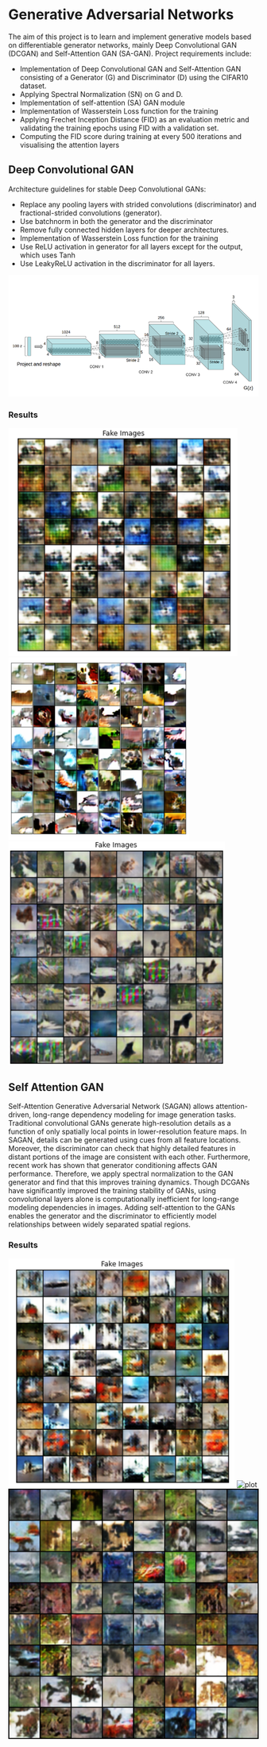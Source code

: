 # Generative Adversarial Networks



The aim of this project is to learn and implement generative models based on
differentiable generator networks, mainly Deep Convolutional GAN (DCGAN)
and Self-Attention GAN (SA-GAN). Project requirements include:<br>
<ul>
<li>Implementation of Deep Convolutional GAN and Self-Attention GAN consisting of a Generator (G) and Discriminator (D) using the CIFAR10 dataset.
<li>Applying Spectral Normalization (SN) on G and D.



<li>Implementation of self-attention (SA) GAN module



<li>Implementation of Wasserstein Loss function for the training



<li>Applying Frechet Inception Distance (FID) as an evaluation metric and validating the training epochs using FID with a validation set.



<li>Computing the FID score during training at every 500 iterations and visualising the attention layers



</ul>



##  Deep Convolutional GAN
Architecture guidelines for stable Deep Convolutional GANs:



<ul>
<li> Replace any pooling layers with strided convolutions (discriminator) and fractional-strided convolutions (generator).



<li>Use batchnorm in both the generator and the discriminator




<li>Remove fully connected hidden layers for deeper architectures.




<li>Implementation of Wasserstein Loss function for the training



<li>Use ReLU activation in generator for all layers except for the output, which uses Tanh



<li>Use LeakyReLU activation in the discriminator for all layers.



</ul>



![plot](./images/dcgangenerator.png)



### Results



![plot](./images/fake_epoch10.png)
![plot](./images/fake_epoch20.png)
![plot](./images/fake_epoch30.png)
<br>




## Self Attention GAN



Self-Attention Generative Adversarial Network (SAGAN) allows attention-driven, long-range dependency modeling for image generation tasks. Traditional convolutional GANs generate high-resolution
details as a function of only spatially local points in lower-resolution feature maps. In SAGAN, details
can be generated using cues from all feature locations. Moreover, the discriminator can check that
highly detailed features in distant portions of the image are consistent with each other. Furthermore,
recent work has shown that generator conditioning affects GAN performance. Therefore, we apply
spectral normalization to the GAN generator and find that this improves training dynamics.
Though DCGANs have significantly improved the training stability of GANs, using convolutional
layers alone is computationally inefficient for long-range modeling dependencies in images. Adding
self-attention to the GANs enables the generator and the discriminator to efficiently model relationships between widely separated spatial regions. <br>



### Results
![plot](./images/2_1.png)
![plot](./images/2_12.png)
![plot](./images/2_3.png)
